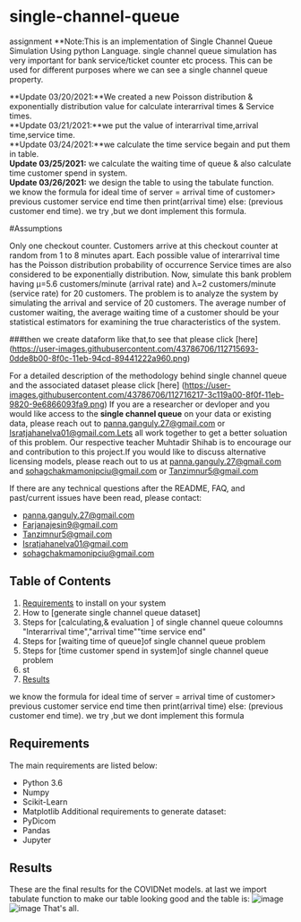 # single-channel-queue
assignment
**Note:This is an implementation of Single Channel Queue Simulation Using python Language.
single channel queue simulation has very important for bank service/ticket counter etc process.
This can be used for different purposes where we can see a single channel queue property.

**Update 03/20/2021:**We created a new Poisson distribution  & exponentially distribution value for calculate interarrival times & Service times.\
**Update 03/21/2021:**we put the value of interarrival time,arrival time,service time.\
**Update 03/24/2021:**we  calculate the time service begain and put them in table.\
**Update 03/25/2021:** we  calculate the waiting time of queue & also calculate time customer spend in system.\
**Update 03/26/2021:** we design the table to using the tabulate function.\
we know the formula for ideal time of server =  arrival time of customer> previous customer service end time  then print(arrival time) else:  (previous customer end time).
we try ,but we dont implement this formula.



#Assumptions

Only one checkout counter.
Customers arrive at this checkout counter at random from 1 to 8 minutes apart. Each possible value of interarrival time has the Poisson distribution probability of occurrence
Service times are also considered to be exponentially distribution.
Now, simulate this bank problem having µ=5.6 customers/minute (arrival rate) and λ=2 customers/minute (service
rate) for 20 customers.
The problem is to analyze the system by simulating the arrival and service of 20 customers.
The average
number of customer waiting, the average waiting time of a customer should be your statistical estimators for
examining the true characteristics of the system.

###then we create dataform like that,to see that please  click [here] 
(https://user-images.githubusercontent.com/43786706/112715693-0dde8b00-8f0c-11eb-94cd-89441222a960.png)


For a detailed description of the methodology behind single channel queue and the associated dataset please click [here]
(https://user-images.githubusercontent.com/43786706/112716217-3c119a00-8f0f-11eb-9820-9e6866093fa9.png)
If you are a researcher or devloper and you would like access to the **single channel queue** on your data or existing data, please reach out to panna.ganguly.27@gmail.com or 
Isratjahanelva01@gmail.com.Lets all work together to get a better soluation of this problem.
Our respective teacher Muhtadir Shihab is to encourage our and contribution to this project.If you would like to discuss alternative licensing models, please reach out to us at panna.ganguly.27@gmail.com and sohagchakmamonipciu@gmail.com or Tanzimnur5@gmail.com 

If there are any technical questions after the README, FAQ, and past/current issues have been read, please  contact:
* panna.ganguly.27@gmail.com
* Farjanajesin9@gmail.com
* Tanzimnur5@gmail.com
* Isratjahanelva01@gmail.com
* sohagchakmamonipciu@gmail.com
## Table of Contents
1. [Requirements](#requirements) to install on your system
2. How to [generate single channel queue dataset]
3. Steps for [calculating,& evaluation ] of single channel queue coloumns "Interarrival time","arrival time""time service end"
4. Steps for [waiting time of queue]of single channel queue problem
5. Steps for [time customer spend in system]of single channel queue problem
6. st
7. [Results](#results)


we know the formula for ideal time of server =  arrival time of customer> previous customer service end time  then print(arrival time) else:  (previous customer end time).
we try ,but we dont implement this formula


## Requirements

The main requirements are listed below:

* Python 3.6
* Numpy
* Scikit-Learn
* Matplotlib
Additional requirements to generate dataset:
* PyDicom
* Pandas
* Jupyter
## Results
These are the final results for the COVIDNet models.
at last we import tabulate function to make our table looking good and the table is:
![image](https://user-images.githubusercontent.com/43786706/112716120-9c540c00-8f0e-11eb-94a9-5e32f558bec4.png)
![image](https://user-images.githubusercontent.com/43786706/112716128-aa099180-8f0e-11eb-9573-778deb4faf34.png)
That's all.
